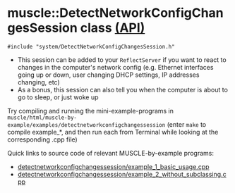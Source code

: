 # muscle::DetectNetworkConfigChangesSession class [(API)](https://public.msli.com/lcs/muscle/html/classmuscle_1_1DetectNetworkConfigChangesSession.html)

```#include "system/DetectNetworkConfigChangesSession.h"```

* This session can be added to your `ReflectServer` if you want to react to changes in the computer's network config (e.g. Ethernet interfaces going up or down, user changing DHCP settings, IP addresses changing, etc)
* As a bonus, this session can also tell you when the computer is about to go to sleep, or just woke up

Try compiling and running the mini-example-programs in `muscle/html/muscle-by-example/examples/detectnetworkconfigchangessession` (enter `make` to compile example_*, and then run each from Terminal while looking at the corresponding .cpp file)

Quick links to source code of relevant MUSCLE-by-example programs:

* [detectnetworkconfigchangessession/example_1_basic_usage.cpp](https://public.msli.com/lcs/muscle/muscle/html/muscle-by-example/examples/detectnetworkconfigchangessession/example_1_basic_usage.cpp)
* [detectnetworkconfigchangessession/example_2_without_subclassing.cpp](https://public.msli.com/lcs/muscle/muscle/html/muscle-by-example/examples/detectnetworkconfigchangessession/example_2_without_subclassing.cpp)
